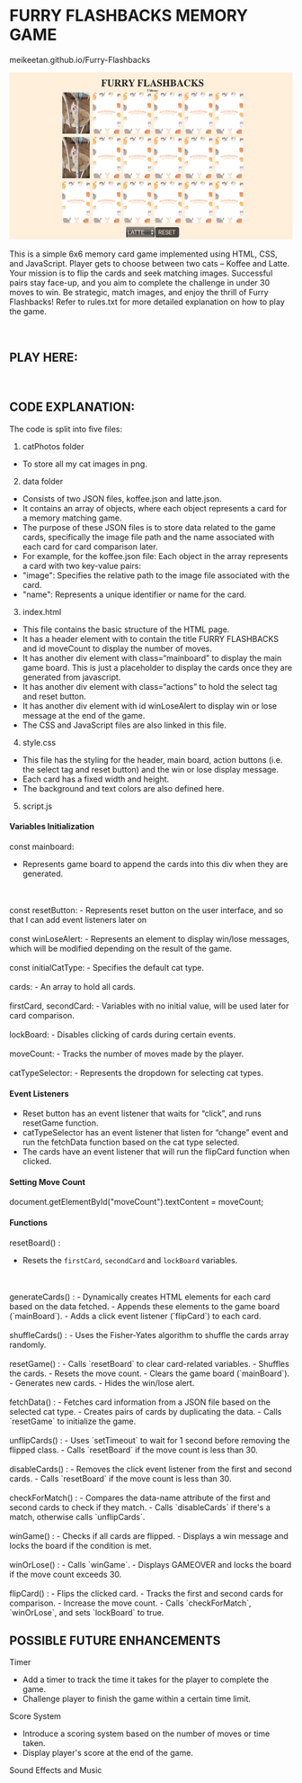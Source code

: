 # FURRY FLASHBACKS MEMORY GAME

meikeetan.github.io/Furry-Flashbacks

![Alt text](image.png)

This is a simple 6x6 memory card game implemented using HTML, CSS, and JavaScript. Player gets to choose between two cats – Koffee and Latte. Your mission is to flip the cards and seek matching images. Successful pairs stay face-up, and you aim to complete the challenge in under 30 moves to win. Be strategic, match images, and enjoy the thrill of Furry Flashbacks!
Refer to rules.txt for more detailed explanation on how to play the game.

<br>

## PLAY HERE: 

<br>

## CODE EXPLANATION: 

The code is split into five files: 

1)	 catPhotos folder
- To store all my cat images in png.

2)	 data folder 
- Consists of two JSON files, koffee.json and latte.json. 
- It contains an array of objects, where each object represents a card for a memory matching game. 
- The purpose of these JSON files is to store data related to the game cards, specifically the image file path and the name associated with each card for card comparison later.
- For example, for the koffee.json file:
Each object in the array represents a card with two key-value pairs:
- "image": Specifies the relative path to the image file associated with the card.
- "name": Represents a unique identifier or name for the card.

3)	 index.html 
- This file contains the basic structure of the HTML page. 
- It has a header element with to contain the title FURRY FLASHBACKS and id moveCount to display the number of moves.
- It has another div element with class=“mainboard” to display the main game board. This is just a placeholder to display the cards once they are generated from javascript. 
- It has another div element with class=“actions” to hold the select tag and reset button.
- It has another div element with id winLoseAlert to display win or lose message at the end of the game. 
- The CSS and JavaScript files are also linked in this file. 

4)	 style.css
- This file has the styling for the header, main board, action buttons (i.e. the select tag and reset button) and the win or lose display message. 
- Each card has a fixed width and height. 
- The background and text colors are also defined here.


5)	 script.js
#### Variables Initialization

const mainboard: 
- Represents game board to append the cards into this div when they are generated.
<br>
<br>
const resetButton: 
- Represents reset button on the user interface, and so that I can add event listeners later on
<br>
<br>
const winLoseAlert: 
- Represents an element to display win/lose messages, which will be modified depending on the result of the game.
<br>
<br>
const initialCatType: 
- Specifies the default cat type.
<br>
<br>
cards: 
- An array to hold all cards.
<br>
<br>
firstCard, secondCard: 
- Variables with no initial value, will be used later for card comparison.
<br>
<br>
lockBoard: 
- Disables clicking of cards during certain events.
<br>
<br>
moveCount: 
- Tracks the number of moves made by the player.
<br>
<br>
catTypeSelector: 
- Represents the dropdown for selecting cat types.


#### Event Listeners 
- Reset button has an event listener that waits for “click”, and runs resetGame function.
- catTypeSelector has an event listener that listen for “change” event and run the fetchData function based on the cat type selected.
- The cards have an event listener that will run the flipCard function when clicked. 


#### Setting Move Count
document.getElementById("moveCount").textContent = moveCount;

#### Functions
resetBoard() : 
- Resets the `firstCard`, `secondCard` and `lockBoard` variables. 
<br>
<br>
generateCards() : 
- Dynamically creates HTML elements for each card based on the data fetched.
- Appends these elements to the game board (`mainBoard`).
- Adds a click event listener (`flipCard`) to each card.
<br>
<br>
shuffleCards() :
- Uses the Fisher-Yates algorithm to shuffle the cards array randomly.
<br>
<br>
resetGame() :
- Calls `resetBoard` to clear card-related variables.
- Shuffles the cards.
- Resets the move count.
- Clears the game board (`mainBoard`). 
- Generates new cards.
- Hides the win/lose alert.
<br>
<br>
fetchData() :
- Fetches card information from a JSON file based on the selected cat type.
- Creates pairs of cards by duplicating the data.
- Calls `resetGame` to initialize the game.
<br>
<br>
unflipCards() : 
- Uses `setTimeout` to wait for 1 second before removing the flipped class.
- Calls `resetBoard` if the move count is less than 30.
<br>
<br>
disableCards() : 
- Removes the click event listener from the first and second cards.
- Calls `resetBoard` if the move count is less than 30.
<br>
<br>
checkForMatch() :
- Compares the data-name attribute of the first and second cards to check if they match.
- Calls `disableCards` if there's a match, otherwise calls `unflipCards`.
<br>
<br>
winGame() :
- Checks if all cards are flipped.
- Displays a win message and locks the board if the condition is met.
<br>
<br>
winOrLose() : 
- Calls `winGame`.
- Displays GAMEOVER and locks the board if the move count exceeds 30.
<br>
<br>
flipCard() : 
- Flips the clicked card.
- Tracks the first and second cards for comparison.
- Increase the move count.
- Calls `checkForMatch`, `winOrLose`, and sets `lockBoard` to true.

<br>

## POSSIBLE FUTURE ENHANCEMENTS

Timer
- Add a timer to track the time it takes for the player to complete the game. 
- Challenge player to finish the game within a certain time limit.

Score System
- Introduce a scoring system based on the number of moves or time taken. 
- Display player's score at the end of the game.

Sound Effects and Music
 

